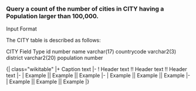### Query a count of the number of cities in CITY having a Population larger than 100,000.

Input Format

The CITY table is described as follows:

  CITY
Field Type
id  number
name  varchar(17)
countrycode varchar2(3)
district  varchar2(20)
population  number


{| class="wikitable"
|+ Caption text
|-
! Header text !! Header text !! Header text
|-
| Example || Example || Example
|-
| Example || Example || Example
|-
| Example || Example || Example
|}
